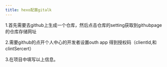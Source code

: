 ```yaml
---
title: hexo配置gitalk
---
```




1.首先需要去github上生成一个仓库，然后点击仓库的setting获取到githubpage 的仓库存储网址

2.需要github的点开个人中心的开发者设置outh app 得到授权码（clientId,和clintSercert）

3.在项目中填写以上信息。